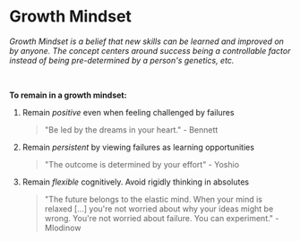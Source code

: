 # Growth Mindset

*Growth Mindset is a belief that new skills can be learned and improved on by anyone.  The concept centers around success being a controllable factor instead of being pre-determined by a person's genetics, etc.*

<br>

**To remain in a growth mindset:**

1. Remain *positive* even when feeling challenged by failures
    > "Be led by the dreams in your heart." - Bennett
2. Remain *persistent* by viewing failures as learning opportunities
    > "The outcome is determined by your effort"  - Yoshio
3. Remain *flexible* cognitively.  Avoid rigidly thinking in absolutes
    > "The future belongs to the elastic mind. When your mind is relaxed [...] you're not worried about why your ideas might be wrong.  You're not worried about failure.  You can experiment." - Mlodinow

<br>

